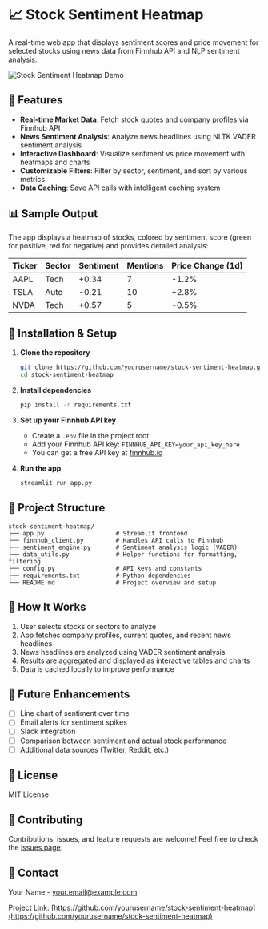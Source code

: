 # 📈 Stock Sentiment Heatmap

A real-time web app that displays sentiment scores and price movement for selected stocks using news data from Finnhub API and NLP sentiment analysis.

![Stock Sentiment Heatmap Demo](https://via.placeholder.com/800x400?text=Stock+Sentiment+Heatmap+Demo)

## 🌟 Features

- **Real-time Market Data**: Fetch stock quotes and company profiles via Finnhub API
- **News Sentiment Analysis**: Analyze news headlines using NLTK VADER sentiment analysis
- **Interactive Dashboard**: Visualize sentiment vs price movement with heatmaps and charts
- **Customizable Filters**: Filter by sector, sentiment, and sort by various metrics
- **Data Caching**: Save API calls with intelligent caching system

## 📊 Sample Output

The app displays a heatmap of stocks, colored by sentiment score (green for positive, red for negative) and provides detailed analysis:

| Ticker | Sector | Sentiment | Mentions | Price Change (1d) |
|--------|--------|-----------|----------|------------------|
| AAPL   | Tech   | +0.34     | 7        | -1.2%            |
| TSLA   | Auto   | -0.21     | 10       | +2.8%            |
| NVDA   | Tech   | +0.57     | 5        | +0.5%            |

## 🔧 Installation & Setup

1. **Clone the repository**
   ```bash
   git clone https://github.com/yourusername/stock-sentiment-heatmap.git
   cd stock-sentiment-heatmap
   ```

2. **Install dependencies**
   ```bash
   pip install -r requirements.txt
   ```

3. **Set up your Finnhub API key**
   - Create a `.env` file in the project root
   - Add your Finnhub API key: `FINNHUB_API_KEY=your_api_key_here`
   - You can get a free API key at [finnhub.io](https://finnhub.io/)

4. **Run the app**
   ```bash
   streamlit run app.py
   ```

## 📁 Project Structure

```
stock-sentiment-heatmap/
├── app.py                    # Streamlit frontend
├── finnhub_client.py         # Handles API calls to Finnhub
├── sentiment_engine.py       # Sentiment analysis logic (VADER)
├── data_utils.py             # Helper functions for formatting, filtering
├── config.py                 # API keys and constants
├── requirements.txt          # Python dependencies
└── README.md                 # Project overview and setup
```

## 🚀 How It Works

1. User selects stocks or sectors to analyze
2. App fetches company profiles, current quotes, and recent news headlines
3. News headlines are analyzed using VADER sentiment analysis
4. Results are aggregated and displayed as interactive tables and charts
5. Data is cached locally to improve performance

## 📝 Future Enhancements

- [ ] Line chart of sentiment over time
- [ ] Email alerts for sentiment spikes
- [ ] Slack integration
- [ ] Comparison between sentiment and actual stock performance
- [ ] Additional data sources (Twitter, Reddit, etc.)

## 📄 License

MIT License

## 🤝 Contributing

Contributions, issues, and feature requests are welcome! Feel free to check the [issues page](https://github.com/yourusername/stock-sentiment-heatmap/issues).

## 📧 Contact

Your Name - your.email@example.com

Project Link: [https://github.com/yourusername/stock-sentiment-heatmap](https://github.com/yourusername/stock-sentiment-heatmap) 